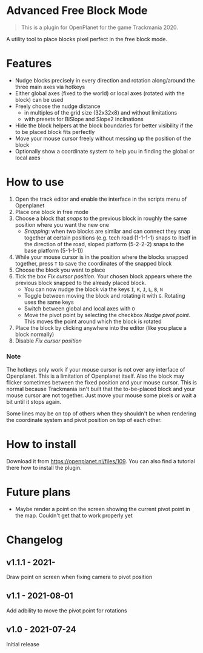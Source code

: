 # Advanced Free Block Mode

> This is a plugin for OpenPlanet for the game Trackmania 2020.

A utility tool to place blocks pixel perfect in the free block mode.

# Features

* Nudge blocks precisely in every direction and rotation along/around the three main axes via hotkeys
* Either global axes (fixed to the world) or local axes (rotated with the block) can be used
* Freely choose the nudge distance
    * in multiples of the grid size (32x32x8) and without limitations
    * with presets for BiSlope and Slope2 inclinations
* Hide the block helpers at the block boundaries for better visibility if the to be placed block fits perfectly
* Move your mouse cursor freely without messing up the position of the block
* Optionally show a coordinate system to help you in finding the global or local axes

# How to use

1. Open the track editor and enable the interface in the scripts menu of Openplanet
2. Place one block in free mode
3. Choose a block that _snaps_ to the previous block in roughly the same position where you want the new one
    * _Snapping_: when two blocks are similar and can connect they snap together at certain positions (e.g. tech road (1-1-1-1) snaps to itself in the direction of the road, sloped platform (5-2-2-2) snaps to the base platform (5-1-1-1))
4. While your mouse cursor is in the position where the blocks snapped together, press `T` to save the coordinates of the snapped block
5. Choose the block you want to place
6. Tick the box _Fix cursor position_. Your chosen block appears where the previous block snapped to the already placed block.
    * You can now nudge the block via the keys `I`, `K`, `J`, `L`, `B`, `N`
    * Toggle between moving the block and rotating it with `G`. Rotating uses the same keys
    * Switch between global and local axes with `O`
    * Move the pivot point by selecting the checkbox _Nudge pivot point_. This moves the point around which the block is rotated
7. Place the block by clicking anywhere into the editor (like you place a block normally)
8. Disable _Fix cursor position_

### Note
The hotkeys only work if your mouse cursor is not over any interface of Openplanet. This is a limitation of Openplanet itself.
Also the block may flicker sometimes between the fixed position and your mouse cursor. This is normal because Trackmania isn't built that the to-be-placed block and your mouse cursor are not together. Just move your mouse some pixels or wait a bit until it stops again.

Some lines may be on top of others when they shouldn't be when rendering the coordinate system and pivot position on top of each other.

# How to install
Download it from https://openplanet.nl/files/109. You can also find a tutorial there how to install the plugin.

# Future plans
* Maybe render a point on the screen showing the current pivot point in the map. Couldn't get that to work properly yet

# Changelog
## v1.1.1 - 2021-
Draw point on screen when fixing camera to pivot position

## v1.1 - 2021-08-01
Add adbility to move the pivot point for rotations

## v1.0 - 2021-07-24
Initial release
